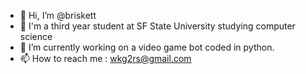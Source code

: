 - 👋 Hi, I’m @briskett
- 👀 I'm a third year student at SF State University studying computer science
- 🌱 I’m currently working on a video game bot coded in python.
- 📫 How to reach me : wkg2rs@gmail.com

<!---
briskett/briskett is a ✨ special ✨ repository because its `README.md` (this file) appears on your GitHub profile.
You can click the Preview link to take a look at your changes.
--->
